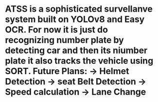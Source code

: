 ﻿# ATSS is a sophisticated survellanve system built on YOLOv8 and Easy OCR. For now it is just do recognizing number plate by detecting car and then its niumber plate it also tracks the vehicle using SORT. Future Plans: -> Helmet Detection -> seat Belt Detection -> Speed calculation -> Lane Change
